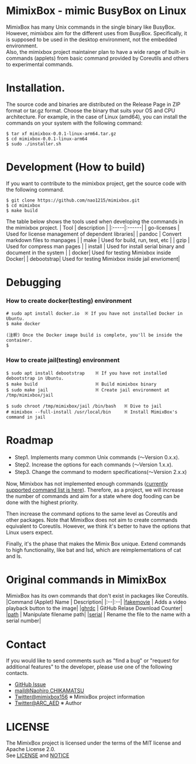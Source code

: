 # MimixBox - mimic BusyBox on Linux
MimixBox has many Unix commands in the single binary like BusyBox. However, mimixbox aim for the different uses from BusyBox. Specifically, it is supposed to be used in the desktop environment, not the embedded environment.  
Also, the mimixbox project maintainer plan to have a wide range of built-in commands (applets) from basic command provided by Coreutils and others to experimental commands.

# Installation.
The source code and binaries are distributed on the Release Page in ZIP format or tar.gz format. Choose the binary that suits your OS and CPU architecture.
For example, in the case of Linux (amd64), you can install the commands on your system with the following command:

```
$ tar xf mimixbox-0.0.1-linux-arm64.tar.gz
$ cd mimixbox-0.0.1-linux-arm64
$ sudo ./installer.sh
```
# Development (How to build)
If you want to contribute to the mimixbox project, get the source code with the following command.
```
$ git clone https://github.com/nao1215/mimixbox.git
$ cd mimixbox
$ make build
```

The table below shows the tools used when developing the commands in the mimixbox project.
| Tool | description |
|:-----|:------|
| go-licenses | Used for license management of dependent libraries|
| pandoc   | Convert markdown files to manpages |
| make   | Used for build, run, test, etc |
| gzip   | Used for compress man pages |
| install   | Used for install serial binary and document in the system |
| docker| Used for testing Mimixbox inside Docker|
| debootstrap| Used for testing Mimixbox inside jail envrioment|

# Debugging
### How to create docker(testing) environment
```
# sudo apt install docker.io  ※ If you have not installed Docker in Ubuntu.
$ make docker

(注釈) Once the Docker image build is complete, you'll be inside the container.
$ 
```
### How to create jail(testing) environment
``` 
$ sudo apt install debootstrap    ※ If you have not installed debootstrap in Ubuntu.
$ make build                      ※ Build mimixbox binary
$ sudo make jail                  ※ Create jail environment at /tmp/mimixbox/jail

$ sudo chroot /tmp/mimixbox/jail /bin/bash   ※ Dive to jail
# mimixbox --full-install /usr/local/bin     ※ Install MimixBox's command in jail
```

# Roadmap
- Step1. Implements many common Unix commands (〜Version 0.x.x).
- Step2. Increase the options for each commands (〜Version 1.x.x).
- Step3. Change the command to modern specifications(〜Version 2.x.x)
  
Now, Mimixbox has not implemented enough commands ([currently supported command list is here](./docs/introduction/en/CommandAppletList.md)). Therefore, as a project, we will increase the number of commands and aim for a state where dog fooding can be done with the highest priority.
    
Then increase the command options to the same level as Coreutils and other packages. Note that MimixBox does not aim to create commands equivalent to Coreutils. However, we think it's better to have the options that Linux users expect.
  
Finally, it's the phase that makes the Mimix Box unique. Extend commands to high functionality, like bat and lsd, which are reimplementations of cat and ls.

# Original commands in MimixBox
MimixBox has its own commands that don't exist in packages like Coreutils.
|Command (Applet) Name | Description|
|:--|:--|
|[fakemovie](./docs/examples/fakemovie/en/fakemovie.md) | Adds a video playback button to the image|
|[ghrdc](./docs/examples/ghrdc/en/ghrdc.md) | GitHub Relase Download Counter|
|[path](./docs/examples/path/en/path.md) | Manipulate filename path|
|[serial](./docs/examples/serial/en/serial.md) | Rename the file to the name with a serial number|

# Contact
If you would like to send comments such as "find a bug" or "request for additional features" to the developer, please use one of the following contacts.

- [GitHub Issue](https://github.com/nao1215/mimixbox/issues)
- [mail@Naohiro CHIKAMATSU](n.chika156@gmail.com)
- [Twitter@mimixbox156](https://twitter.com/mimixbox156) ※ MimixBox project information
- [Twitter@ARC_AED](https://twitter.com/ARC_AED) ※ Author

# LICENSE
The MimixBox project is licensed under the terms of the MIT license and Apache License 2.0.  
See [LICENSE](./LICENSE) and [NOTICE](./NOTICE)